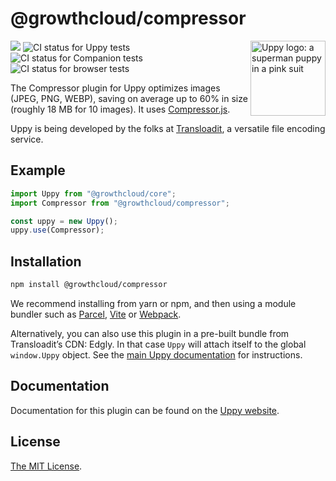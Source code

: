 # @growthcloud/compressor

<img src="https://uppy.io/images/logos/uppy-dog-head-arrow.svg" width="120" alt="Uppy logo: a superman puppy in a pink suit" align="right">

<a href="https://www.npmjs.com/package/@growthcloud/compressor"><img src="https://img.shields.io/npm/v/@growthcloud/compressor.svg?style=flat-square"></a> <img src="https://github.com/goemerge/uppy/workflows/Tests/badge.svg" alt="CI status for Uppy tests"> <img src="https://github.com/goemerge/uppy/workflows/Companion/badge.svg" alt="CI status for Companion tests"> <img src="https://github.com/goemerge/uppy/workflows/End-to-end%20tests/badge.svg" alt="CI status for browser tests">

The Compressor plugin for Uppy optimizes images (JPEG, PNG, WEBP), saving on average up to 60% in size (roughly 18 MB for 10 images). It uses [Compressor.js](https://github.com/fengyuanchen/compressorjs).

Uppy is being developed by the folks at [Transloadit](https://transloadit.com), a versatile file encoding service.

## Example

```js
import Uppy from "@growthcloud/core";
import Compressor from "@growthcloud/compressor";

const uppy = new Uppy();
uppy.use(Compressor);
```

## Installation

```bash
npm install @growthcloud/compressor
```

We recommend installing from yarn or npm, and then using a module bundler such as [Parcel](https://parceljs.org/), [Vite](https://vitejs.dev/) or [Webpack](https://webpack.js.org/).

Alternatively, you can also use this plugin in a pre-built bundle from Transloadit’s CDN: Edgly. In that case `Uppy` will attach itself to the global `window.Uppy` object. See the [main Uppy documentation](https://uppy.io/docs/#Installation) for instructions.

## Documentation

Documentation for this plugin can be found on the [Uppy website](https://uppy.io/docs/compressor).

## License

[The MIT License](./LICENSE).

